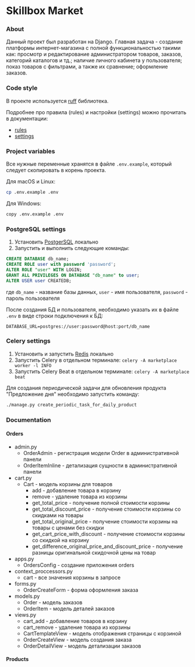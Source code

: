 # Skillbox Market

### About
Данный проект был разработан на Django. Главная задача - создание платформы интернет-магазина с полной функциональностью такими как: просмотр и редактирование администратором товаров, заказов, категорий каталогов и тд.; наличие личного кабинета у пользователя; показ товаров с фильтрами, а также их сравнение; оформление заказов.

### Code style

В проекте используется [ruff](https://docs.astral.sh/ruff/) библиотека.

Подробнее про правила (rules) и настройки (settings) можно прочитать в документации:

- [rules](https://docs.astral.sh/ruff/rules/)
- [settings](https://docs.astral.sh/ruff/settings/)

### Project variables

Все нужные переменные хранятся в файле `.env.example`, который следует скопировать в корень проекта.

Для macOS и Linux:

```bash
cp .env.example .env
```

Для Windows:

```bash
copy .env.example .env
```

### PostgreSQL settings

1. Установить [PostgerSQL](https://www.postgresql.org/download/) локально
2. Запустить и выполнить следующие команды:

``` SQL
CREATE DATABASE db_name;
CREATE ROLE user with password 'password';
ALTER ROLE "user" WITH LOGIN;
GRANT ALL PRIVILEGES ON DATABASE "db_name" to user;
ALTER USER user CREATEDB;
```

где `db_name` - название базы данных, `user` - имя пользователя, `password` - пароль пользователя

После создания БД и пользователя, необходимо указать их в файле `.env` в виде строки подключения к БД:

```
DATABASE_URL=postgres://user:password@host:port/db_name
```

### Celery settings

1. Установить и запустить [Redis](https://redis.io/download) локально
2. Запустить Celery в отдельном терминале: ```celery -A marketplace worker -l INFO```
3. Запустить Celery Beat в отдельном терминале: ```celery -A marketplace beat```

Для создания периодической задачи для обновления продукта "Предложение дня" необходимо запустить команду:

```bash
./manage.py create_periodic_task_for_daily_product
```

### Documentation
#### Orders
- admin.py
  - OrderAdmin - регистрация модели Order в административной панели
  - OrderItemInline - детализация сущности в административной панели
- cart.py
  - Cart - модель корзины для товаров
    - add - добавление товара в корзину
    - remove - удаление товара из корзины
    - get_total_price - получение полной стоимости корзины
    - get_total_discount_price - получение стоимости корзины со скидками на товары
    - get_total_original_price - получение стоимости корзины на товары с ценами без скидки
    - get_cart_price_with_discount - получение стоимости корзины со скидкой на корзину
    - get_difference_original_price_and_discount_price - получение разницы оригинальной скидочной цены на товар
- apps.py
  - OrdersConfig - создание приложения orders
- context_proccessors.py
  - cart - все значения корзины в запросе
- forms.py
  - OrderCreateForm - форма оформления заказа
- models.py
  - Order - модель заказов
  - OrderItem - модель деталей заказов
- views.py
  - cart_add - добавление товаров в корзину
  - cart_remove - удаление товара из корзины
  - CartTemplateView - модель отображения страницы с корзиной
  - OrderCreateView - модель создания заказа
  - OrderDetailView - модель детализации заказов

#### Products

